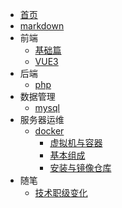 * [首页](/)
* [markdown](/markdown.md)
* 前端
  * [基础篇](/front/base/index.md)
  * [VUE3](/front/vue3/index.md)
* 后端
  * [php](/backend/php/index.md)
* 数据管理
  * [mysql](/database/mysql/index.md)
* 服务器运维
  * [docker](/server/docker/index.md)
    * [虚拟机与容器](/server/docker/vmAndContainer.md)
    * [基本组成](/server/docker/base.md)
    * [安装与镜像仓库](/server/docker/install.md)
* 随笔
  * [技术职级变化](/other/coder.md)
 